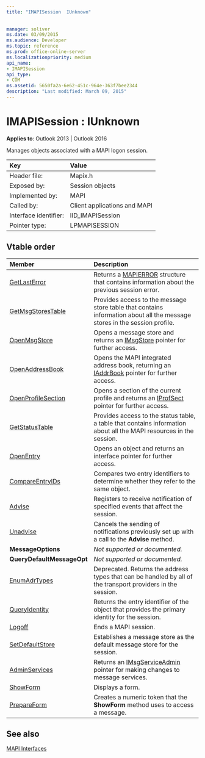 ```yaml
---
title: "IMAPISession  IUnknown"
 
 
manager: soliver
ms.date: 03/09/2015
ms.audience: Developer
ms.topic: reference
ms.prod: office-online-server
ms.localizationpriority: medium
api_name:
- IMAPISession
api_type:
- COM
ms.assetid: 5650fa2a-6e62-451c-964e-363f7bee2344
description: "Last modified: March 09, 2015"
---
```


# IMAPISession : IUnknown

  
  
**Applies to**: Outlook 2013 | Outlook 2016 
  
Manages objects associated with a MAPI logon session.
  
|Key |Value |
|:-----|:-----|
|Header file:  <br/> |Mapix.h  <br/> |
|Exposed by:  <br/> |Session objects  <br/> |
|Implemented by:  <br/> |MAPI  <br/> |
|Called by:  <br/> |Client applications and MAPI  <br/> |
|Interface identifier:  <br/> |IID_IMAPISession  <br/> |
|Pointer type:  <br/> |LPMAPISESSION  <br/> |
   
## Vtable order

|Member |Description |
|:-----|:-----|
|[GetLastError](imapisession-getlasterror.md) <br/> |Returns a [MAPIERROR](mapierror.md) structure that contains information about the previous session error. |
|[GetMsgStoresTable](imapisession-getmsgstorestable.md) <br/> |Provides access to the message store table that contains information about all the message stores in the session profile. |
|[OpenMsgStore](imapisession-openmsgstore.md) <br/> |Opens a message store and returns an [IMsgStore](imsgstoreimapiprop.md) pointer for further access. |
|[OpenAddressBook](imapisession-openaddressbook.md) <br/> |Opens the MAPI integrated address book, returning an [IAddrBook](iaddrbookimapiprop.md) pointer for further access. |
|[OpenProfileSection](imapisession-openprofilesection.md) <br/> |Opens a section of the current profile and returns an [IProfSect](iprofsectimapiprop.md) pointer for further access. |
|[GetStatusTable](imapisession-getstatustable.md) <br/> |Provides access to the status table, a table that contains information about all the MAPI resources in the session. |
|[OpenEntry](imapisession-openentry.md) <br/> |Opens an object and returns an interface pointer for further access. |
|[CompareEntryIDs](imapisession-compareentryids.md) <br/> |Compares two entry identifiers to determine whether they refer to the same object. |
|[Advise](imapisession-advise.md) <br/> |Registers to receive notification of specified events that affect the session. |
|[Unadvise](imapisession-unadvise.md) <br/> |Cancels the sending of notifications previously set up with a call to the **Advise** method. |
|**MessageOptions** <br/> | *Not supported or documented.*  <br/> |
|**QueryDefaultMessageOpt** <br/> | *Not supported or documented.*  <br/> |
|[EnumAdrTypes](imapisession-enumadrtypes.md) <br/> |Deprecated. Returns the address types that can be handled by all of the transport providers in the session. |
|[QueryIdentity](imapisession-queryidentity.md) <br/> |Returns the entry identifier of the object that provides the primary identity for the session. |
|[Logoff](imapisession-logoff.md) <br/> |Ends a MAPI session. |
|[SetDefaultStore](imapisession-setdefaultstore.md) <br/> |Establishes a message store as the default message store for the session. |
|[AdminServices](imapisession-adminservices.md) <br/> |Returns an [IMsgServiceAdmin](imsgserviceadminiunknown.md) pointer for making changes to message services. |
|[ShowForm](imapisession-showform.md) <br/> |Displays a form. |
|[PrepareForm](imapisession-prepareform.md) <br/> |Creates a numeric token that the **ShowForm** method uses to access a message. |
   
## See also



[MAPI Interfaces](mapi-interfaces.md)

